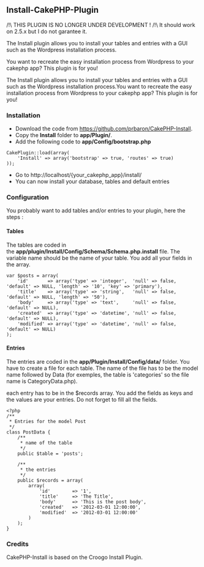 ## Install-CakePHP-Plugin

/!\ THIS PLUGIN IS NO LONGER UNDER DEVELOPMENT ! /!\ It should work on 2.5.x but I do not garantee it.

The Install plugin allows you to install your tables and entries with a GUI such as the Wordpress installation process.

You want to recreate the easy installation process from Wordpress to your cakephp app? This plugin is for you!

The Install plugin allows you to install your tables and entries with a GUI such as the Wordpress installation process.You want to recreate the easy installation process from Wordpress to your cakephp app? This plugin is for you!

### Installation

  - Download the code from <a href="https://github.com/prbaron/CakePHP-Install">https://github.com/prbaron/CakePHP-Install</a>.
  - Copy the **Install** folder to __app/Plugin/__.
  - Add the following code to **app/Config/bootstrap.php**

```
CakePlugin::load(array(
    'Install' => array('bootstrap' => true, 'routes' => true)
));
```

  - Go to http://localhost/{your_cakephp_app}/install/
  - You can now install your database, tables and default entries

### Configuration
You probably want to add tables and/or entries to your plugin, here the steps :

#### Tables
The tables are coded in the __app/plugin/Install/Config/Schema/Schema.php.install__ file. The variable name should be the name of your table. You add all your fields in the array.

```
var $posts = array(
	'id'       => array('type' => 'integer',  'null' => false, 'default' => NULL, 'length' => '10', 'key' => 'primary'),
	'title'    => array('type' => 'string',   'null' => false, 'default' => NULL, 'length' => '50'),
	'body'     => array('type' => 'text',     'null' => false, 'default' => NULL),		
	'created'  => array('type' => 'datetime', 'null' => false, 'default' => NULL),
	'modified' => array('type' => 'datetime', 'null' => false, 'default' => NULL)		
);
```

#### Entries
The entries are coded in the __app/Plugin/Install/Config/data/__ folder. You have to create a file for each table. The name of the file has to be the model name followed by Data (for exemples, the table is 'categories' so the file name is CategoryData.php).

each entry has to be in the $records array. You add the fields as keys and the values are your entries. Do not forget to fill all the fields.

```
<?php
/**
 * Entries for the model Post
 */
class PostData {
	/**
	 * name of the table
	 */
	public $table = 'posts';
	
	/**
	 * the entries
	 */
	public $records = array(
		array(
			'id'        => '1',
			'title'     => 'The Title',
			'body'      => 'This is the post body',
			'created'   => '2012-03-01 12:00:00',
			'modified'  => '2012-03-01 12:00:00'
		)
	);
}		
```

### Credits
CakePHP-Install is based on the Croogo Install Plugin.
